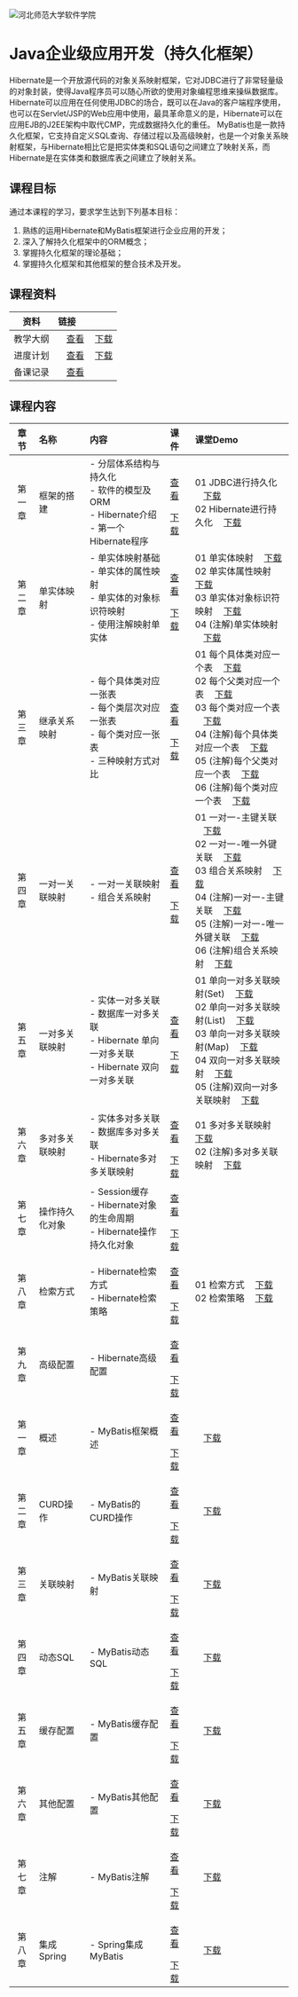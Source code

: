 ﻿![河北师范大学软件学院](./image/logo.png)

# Java企业级应用开发（持久化框架）

Hibernate是一个开放源代码的对象关系映射框架，它对JDBC进行了非常轻量级的对象封装，使得Java程序员可以随心所欲的使用对象编程思维来操纵数据库。 Hibernate可以应用在任何使用JDBC的场合，既可以在Java的客户端程序使用，也可以在Servlet/JSP的Web应用中使用，最具革命意义的是，Hibernate可以在应用EJB的J2EE架构中取代CMP，完成数据持久化的重任。
MyBatis也是一款持久化框架，它支持自定义SQL查询、存储过程以及高级映射，也是一个对象关系映射框架，与Hibernate相比它是把实体类和SQL语句之间建立了映射关系，而Hibernate是在实体类和数据库表之间建立了映射关系。


## 课程目标

通过本课程的学习，要求学生达到下列基本目标：

1. 熟练的运用Hibernate和MyBatis框架进行企业应用的开发； 
2. 深入了解持久化框架中的ORM概念；
3. 掌握持久化框架的理论基础；
4. 掌握持久化框架和其他框架的整合技术及开发。

## 课程资料

|资料|链接|
|:---:|:---|
|教学大纲|[<img src="./image/presentation.png" height="15" />查看](./materials/outline.pdf)  [<img src="./image/download.png" height="15" />下载](./materials/outline.doc) |
|进度计划|[<img src="./image/presentation.png" height="15" />查看](./materials/schedule.pdf)  [<img src="./image/download.png" height="15" />下载](./materials/schedule.doc) |
|备课记录|[<img src="./image/presentation.png" height="15" />查看](./preparelog) |

## 课程内容

| 章节 | 名称 | 内容 | 课件 | 课堂Demo | 
|:---:|:---|:---|:---|:---|
|第一章|框架的搭建 |- 分层体系结构与持久化<br/>- 软件的模型及ORM<br/>- Hibernate介绍<br/>- 第一个Hibernate程序|[<img src="./image/presentation.png" height="15" />查看](./ch01-hibernate-architecture/ch01-hibernate-architecture.pdf) <br/>[<img src="./image/download.png" height="15" />下载](./materials/slides/ch01-hibernate-architecture.pptx)|01 JDBC进行持久化 [<img src="./image/download.png" height="15" />下载](./ch01-hibernate-architecture/ch01-demo-01.7z)<br/>02 Hibernate进行持久化 [<img src="./image/download.png" height="15" />下载](./ch01-hibernate-architecture/ch01-demo-02.7z)|
|第二章|单实体映射 |- 单实体映射基础<br/>- 单实体的属性映射<br/>- 单实体的对象标识符映射<br/>- 使用注解映射单实体|[<img src="./image/presentation.png" height="15" />查看](./ch02-single-entity-mapping/ch02-single-entity-mapping.pdf) <br/>[<img src="./image/download.png" height="15" />下载](./materials/slides/ch02-single-entity-mapping.pptx)|01 单实体映射 [<img src="./image/download.png" height="15" />下载](./ch02-single-entity-mapping/ch02-demo-01.7z)<br/>02 单实体属性映射 [<img src="./image/download.png" height="15" />下载](./ch02-single-entity-mapping/ch02-demo-02.7z)<br/>03 单实体对象标识符映射 [<img src="./image/download.png" height="15" />下载](./ch02-single-entity-mapping/ch02-demo-03.7z)<br/>04 (注解)单实体映射 [<img src="./image/download.png" height="15" />下载](./ch02-single-entity-mapping/ch02-demo-04.7z)|
|第三章|继承关系映射 |- 每个具体类对应一张表<br>- 每个类层次对应一张表<br/>- 每个类对应一张表<br>- 三种映射方式对比|[<img src="./image/presentation.png" height="15" />查看](./ch03-inheritance-mapping/ch03-inheritance-mapping.pdf) <br/>[<img src="./image/download.png" height="15" />下载](./materials/slides/ch03-inheritance-mapping.pptx)|01 每个具体类对应一个表 [<img src="./image/download.png" height="15" />下载](./ch03-inheritance-mapping/ch03-demo-01.7z)<br/>02 每个父类对应一个表 [<img src="./image/download.png" height="15" />下载](./ch03-inheritance-mapping/ch03-demo-02.7z)<br/>03 每个类对应一个表 [<img src="./image/download.png" height="15" />下载](./ch03-inheritance-mapping/ch03-demo-03.7z)<br/>04 (注解)每个具体类对应一个表 [<img src="./image/download.png" height="15" />下载](./ch03-inheritance-mapping/ch03-demo-04.7z)<br/>05 (注解)每个父类对应一个表 [<img src="./image/download.png" height="15" />下载](./ch03-inheritance-mapping/ch03-demo-05.7z)<br/>06 (注解)每个类对应一个表 [<img src="./image/download.png" height="15" />下载](./ch03-inheritance-mapping/ch03-demo-06.7z)|
|第四章|一对一关联映射 |- 一对一关联映射<br/>- 组合关系映射|[<img src="./image/presentation.png" height="15" />查看](./ch04-one-to-one-mapping/ch04-one-to-one-mapping.pdf) <br/>[<img src="./image/download.png" height="15" />下载](./materials/slides/ch04-one-to-one-mapping.pptx)|01 一对一-主键关联 [<img src="./image/download.png" height="15" />下载](./ch04-one-to-one-mapping/ch04-demo-01.7z)<br/>02 一对一-唯一外键关联 [<img src="./image/download.png" height="15" />下载](./ch04-one-to-one-mapping/ch04-demo-02.7z)<br/>03 组合关系映射 [<img src="./image/download.png" height="15" />下载](./ch04-one-to-one-mapping/ch04-demo-03.7z)<br/>04 (注解)一对一-主键关联 [<img src="./image/download.png" height="15" />下载](./ch04-one-to-one-mapping/ch04-demo-04.7z)<br/>05 (注解)一对一-唯一外键关联 [<img src="./image/download.png" height="15" />下载](./ch04-one-to-one-mapping/ch04-demo-05.7z)<br/>06 (注解)组合关系映射 [<img src="./image/download.png" height="15" />下载](./ch04-one-to-one-mapping/ch04-demo-06.7z)|
|第五章|一对多关联映射 |- 实体一对多关联<br/>- 数据库一对多关联<br/>- Hibernate 单向一对多关联<br/>- Hibernate 双向一对多关联|[<img src="./image/presentation.png" height="15" />查看](./ch05-one-to-many-mapping/ch05-one-to-many-mapping.pdf) <br/>[<img src="./image/download.png" height="15" />下载](./materials/slides/ch05-one-to-many-mapping.pptx)|01 单向一对多关联映射(Set) [<img src="./image/download.png" height="15" />下载](./ch05-one-to-many-mapping/ch05-demo-01.7z)<br/>02 单向一对多关联映射(List) [<img src="./image/download.png" height="15" />下载](./ch05-one-to-many-mapping/ch05-demo-02.7z)<br/>03 单向一对多关联映射(Map) [<img src="./image/download.png" height="15" />下载](./ch05-one-to-many-mapping/ch05-demo-03.7z)<br/>04 双向一对多关联映射 [<img src="./image/download.png" height="15" />下载](./ch05-one-to-many-mapping/ch05-demo-04.7z)<br/>05 (注解)双向一对多关联映射 [<img src="./image/download.png" height="15" />下载](./ch05-one-to-many-mapping/ch05-demo-05.7z)|
|第六章|多对多关联映射 |- 实体多对多关联<br/>- 数据库多对多关联<br/>- Hibernate多对多关联映射|[<img src="./image/presentation.png" height="15" />查看](./ch06-many-to-many-mapping/ch06-many-to-many-mapping.pdf) <br/>[<img src="./image/download.png" height="15" />下载](./materials/slides/ch06-many-to-many-mapping.pptx)|01 多对多关联映射 [<img src="./image/download.png" height="15" />下载](./ch06-many-to-many-mapping/ch06-demo-01.7z)<br/>02 (注解)多对多关联映射 [<img src="./image/download.png" height="15" />下载](./ch06-many-to-many-mapping/ch06-demo-02.7z)|
|第七章|操作持久化对象 |- Session缓存<br/>- Hibernate对象的生命周期<br/>- Hibernate操作持久化对象|[<img src="./image/presentation.png" height="15" />查看](./ch07-manage-persistant-object/ch07-manage-persistant-object.pdf) <br/>[<img src="./image/download.png" height="15" />下载](./materials/slides/ch07-manage-persistant-object.pptx)| |
|第八章|检索方式 |- Hibernate检索方式<br/>- Hibernate检索策略|[<img src="./image/presentation.png" height="15" />查看](./ch08-retrieval-mode/ch08-retrieval-mode.pdf) <br/>[<img src="./image/download.png" height="15" />下载](./materials/slides/ch08-retrieval-mode.pptx)|01 检索方式 [<img src="./image/download.png" height="15" />下载](./ch08-retrieval-mode/ch08-demo-01.7z)<br/>02 检索策略 [<img src="./image/download.png" height="15" />下载](./ch08-retrieval-mode/ch08-demo-02.7z)|
|第九章|高级配置 |- Hibernate高级配置|[<img src="./image/presentation.png" height="15" />查看](./ch09-advanced-configuration/ch09-advanced-configuration.pdf) <br/>[<img src="./image/download.png" height="15" />下载](./materials/slides/ch09-advanced-configuration.pptx)||
|第一章|概述 |- MyBatis框架概述|[<img src="./image/presentation.png" height="15" />查看](./MyBatis-ch01-overview/CH01_MyBatis-overview.pdf) <br/>[<img src="./image/download.png" height="15" />下载](./MyBatis-ch01-overview/CH01_MyBatis-overview.pptx)|[<img src="./image/download.png" height="15" />下载](./MyBatis-ch01-overview/MyBatisCH01.zip)|
|第二章|CURD操作 |- MyBatis的CURD操作|[<img src="./image/presentation.png" height="15" />查看](./MyBatis-ch02-CURD/CH02_MyBatis-CURD.pdf) <br/>[<img src="./image/download.png" height="15" />下载](./MyBatis-ch02-CURD/CH02_MyBatis-CURD.pptx)|[<img src="./image/download.png" height="15" />下载](./MyBatis-ch02-CURD/MyBatisCH02.zip)|
|第三章|关联映射 |- MyBatis关联映射|[<img src="./image/presentation.png" height="15" />查看](./MyBatis-ch03-relation-mapping/CH03_MyBatis-relation-mapping.pdf) <br/>[<img src="./image/download.png" height="15" />下载](./MyBatis-ch03-relation-mapping/CH03_MyBatis-relation-mapping.pptx)|[<img src="./image/download.png" height="15" />下载](./MyBatis-ch03-relation-mapping/MyBatisCH03.zip)|
|第四章|动态SQL |- MyBatis动态SQL|[<img src="./image/presentation.png" height="15" />查看](./MyBatis-ch04-dynamic-SQL/CH04_MyBatis-dynamic-SQL.pdf) <br/>[<img src="./image/download.png" height="15" />下载](./MyBatis-ch04-dynamic-SQL/CH04_MyBatis-dynamic-SQL.pptx)|[<img src="./image/download.png" height="15" />下载](./MyBatis-ch04-dynamic-SQL/MyBatisCH04.zip)|
|第五章|缓存配置 |- MyBatis缓存配置|[<img src="./image/presentation.png" height="15" />查看](./MyBatis-ch05-cache-configuration/CH05_MyBatis-cache-configuration.pdf) <br/>[<img src="./image/download.png" height="15" />下载](./MyBatis-ch05-cache-configuration/CH05_MyBatis-cache-configuration.pptx)|[<img src="./image/download.png" height="15" />下载](./MyBatis-ch05-cache-configuration/MyBatisCH05.zip)|
|第六章|其他配置 |- MyBatis其他配置|[<img src="./image/presentation.png" height="15" />查看](./MyBatis-ch06-other-configuration/CH06_MyBatis-other-configuration.pdf) <br/>[<img src="./image/download.png" height="15" />下载](./MyBatis-ch06-other-configuration/CH06_MyBatis-other-configuration.pptx)|[<img src="./image/download.png" height="15" />下载](./MyBatis-ch06-other-configuration/MyBatisCH06.zip)|
|第七章|注解 |- MyBatis注解|[<img src="./image/presentation.png" height="15" />查看](./MyBatis-ch07-annotation/CH07_MyBatis-annotation.pdf) <br/>[<img src="./image/download.png" height="15" />下载](./MyBatis-ch07-annotation/CH07_MyBatis-annotation.pptx)|[<img src="./image/download.png" height="15" />下载](./MyBatis-ch07-annotation/MyBatisCH07.zip)|
|第八章|集成Spring |- Spring集成MyBatis|[<img src="./image/presentation.png" height="15" />查看](./MyBatis-ch08-integration/CH08_Spring-integration.pdf) <br/>[<img src="./image/download.png" height="15" />下载](./MyBatis-ch08-integration/CH08_Spring-integration.pptx)|[<img src="./image/download.png" height="15" />下载](./MyBatis-ch08-integration/MyBatisCH08.zip)|

